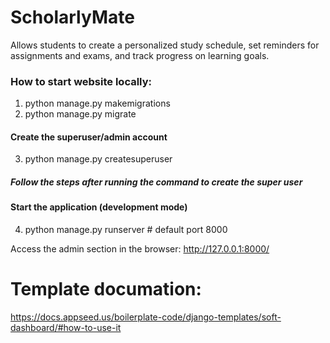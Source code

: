 # ScholarlyMate

Allows students to create a personalized study schedule, set reminders for assignments and exams, and track progress on learning goals.

### How to start website locally:

1. python manage.py makemigrations
2. python manage.py migrate

#### Create the superuser/admin account

3. python manage.py createsuperuser

##### Follow the steps after running the command to create the super user

#### Start the application (development mode)

4. python manage.py runserver # default port 8000

Access the admin section in the browser: http://127.0.0.1:8000/

# Template documation:

https://docs.appseed.us/boilerplate-code/django-templates/soft-dashboard/#how-to-use-it
